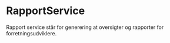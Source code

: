 # RapportService
Rapport service står for generering at oversigter og rapporter for forretningsudviklere.
